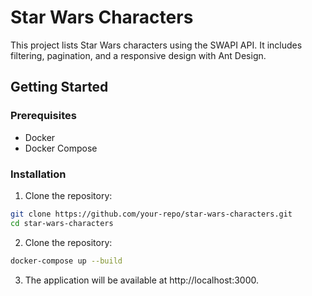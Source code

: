 # Star Wars Characters

This project lists Star Wars characters using the SWAPI API. It includes filtering, pagination, and a responsive design with Ant Design.

## Getting Started

### Prerequisites

- Docker
- Docker Compose

### Installation

1. Clone the repository:

```bash
git clone https://github.com/your-repo/star-wars-characters.git
cd star-wars-characters
```

2. Clone the repository:

```bash
docker-compose up --build
```

3. The application will be available at http://localhost:3000.
